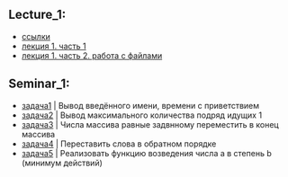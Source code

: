 ## Lecture_1:
- [ссылки](/1_Lecture/%D1%81%D1%81%D1%8B%D0%BB%D0%BA%D0%B8.md)
- [лекция 1. часть 1](/1_Lecture/program.java) 
- [лекция 1. часть 2. работа с файлами](/1_Lecture/program2.java)

## Seminar_1:
- [задача1](/Seminar_1/program.java) | Вывод введённого имени, времени с приветствием
- [задача2](/Seminar_1/program1.java) | Вывод максимального количества подряд идущих 1
- [задача3](/Seminar_1/program2.java) | Числа массива равные задвнному переместить в конец массива
- [задача4](/Seminar_1/program3.java) | Переставить слова в обратном порядке
- [задача5](/Seminar_1/program4.java) | Реализовать функцию возведения числа а в степень b (минимум действий)
